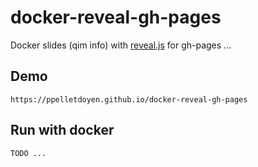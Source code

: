# docker-reveal-gh-pages
Docker slides (qim info) with [reveal.js](https://github.com/hakimel/reveal.js) for gh-pages ...

## Demo

```
https://ppelletdoyen.github.io/docker-reveal-gh-pages
```

## Run with docker

```
TODO ...
```
